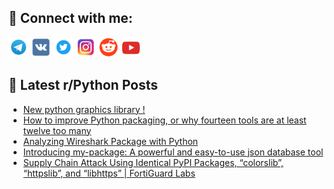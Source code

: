 ## 🔎 Connect with me:
[<img src="https://github.com/bullbesh/bullbesh/blob/main/images/Telegram.png" width="32" height="32" />](https://t.me/bullbesh)
[<img src="https://github.com/bullbesh/bullbesh/blob/main/images/VK.png" width="32" height="32" />](https://vk.com/bullbesh)
[<img src="https://github.com/bullbesh/bullbesh/blob/main/images/Twitter.png" width="32" height="32" />](https://twitter.com/bullbesh1)
[<img src="https://github.com/bullbesh/bullbesh/blob/main/images/Instagram.png" width="32" height="32" />](https://www.instagram.com/bullbesh)
[<img src="https://github.com/bullbesh/bullbesh/blob/main/images/Reddit.png" width="32" height="32" />](https://www.reddit.com/user/bullbesh)
[<img src="https://github.com/bullbesh/bullbesh/blob/main/images/YouTube.png" width="32" height="32" />](https://www.youtube.com/channel/UCtfjRs6uzgq5mfm8S06WTcg)

## 📕 Latest r/Python Posts
<!-- BLOG-POST-LIST:START -->
- [New python graphics library !](https://www.reddit.com/r/Python/comments/10cos5v/new_python_graphics_library/)
- [How to improve Python packaging, or why fourteen tools are at least twelve too many](https://www.reddit.com/r/Python/comments/10cnx5i/how_to_improve_python_packaging_or_why_fourteen/)
- [Analyzing Wireshark Package with Python](https://www.reddit.com/r/Python/comments/10cmque/analyzing_wireshark_package_with_python/)
- [Introducing my-package: A powerful and easy-to-use json database tool](https://www.reddit.com/r/Python/comments/10cmb94/introducing_mypackage_a_powerful_and_easytouse/)
- [Supply Chain Attack Using Identical PyPI Packages, “colorslib”, “httpslib”, and “libhttps” | FortiGuard Labs](https://www.reddit.com/r/Python/comments/10cm2yo/supply_chain_attack_using_identical_pypi_packages/)
<!-- BLOG-POST-LIST:END -->
